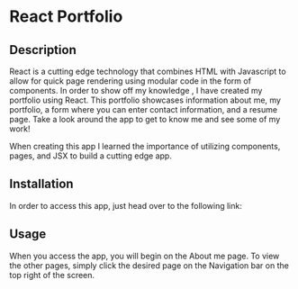 # React Portfolio

## Description

React is a cutting edge technology that combines HTML with Javascript to allow for quick page rendering using modular code in the form of components. In order to show off my knowledge , I have created my portfolio using React. This portfolio showcases information about me, my portfolio, a form where you can enter contact information, and a resume page. Take a look around the app to get to know me and see some of my work!

When creating this app I learned the importance of utilizing components, pages, and JSX to build a cutting edge app.

## Installation

In order to access this app, just head over to the following link: 

## Usage

When you access the app, you will begin on the About me page. To view the other pages, simply click the desired page on the Navigation bar on the top right of the screen. 
